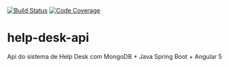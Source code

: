 [![Build Status](https://travis-ci.org/dantasrafael/help-desk-api.svg?branch=master)](https://travis-ci.org/dantasrafael/help-desk-api)
[![Code Coverage](https://img.shields.io/codecov/c/github/pvorb/property-providers/develop.svg)](https://codecov.io/github/pvorb/property-providers?branch=develop)

# help-desk-api
Api do sistema de Help Desk com MongoDB + Java Spring Boot + Angular 5
